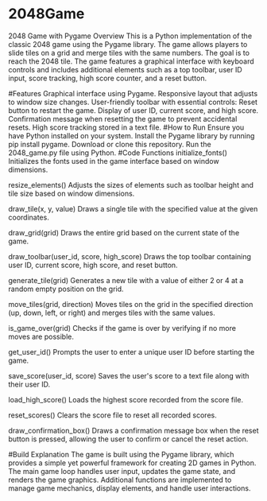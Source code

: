 # 2048Game
2048 Game with Pygame
Overview
This is a Python implementation of the classic 2048 game using the Pygame library. The game allows players to slide tiles on a grid and merge tiles with the same numbers. The goal is to reach the 2048 tile. The game features a graphical interface with keyboard controls and includes additional elements such as a top toolbar, user ID input, score tracking, high score counter, and a reset button.

#Features
Graphical interface using Pygame.
Responsive layout that adjusts to window size changes.
User-friendly toolbar with essential controls:
Reset button to restart the game.
Display of user ID, current score, and high score.
Confirmation message when resetting the game to prevent accidental resets.
High score tracking stored in a text file.
#How to Run
Ensure you have Python installed on your system.
Install the Pygame library by running pip install pygame.
Download or clone this repository.
Run the 2048_game.py file using Python.
#Code Functions
initialize_fonts()
Initializes the fonts used in the game interface based on window dimensions.

resize_elements()
Adjusts the sizes of elements such as toolbar height and tile size based on window dimensions.

draw_tile(x, y, value)
Draws a single tile with the specified value at the given coordinates.

draw_grid(grid)
Draws the entire grid based on the current state of the game.

draw_toolbar(user_id, score, high_score)
Draws the top toolbar containing user ID, current score, high score, and reset button.

generate_tile(grid)
Generates a new tile with a value of either 2 or 4 at a random empty position on the grid.

move_tiles(grid, direction)
Moves tiles on the grid in the specified direction (up, down, left, or right) and merges tiles with the same values.

is_game_over(grid)
Checks if the game is over by verifying if no more moves are possible.

get_user_id()
Prompts the user to enter a unique user ID before starting the game.

save_score(user_id, score)
Saves the user's score to a text file along with their user ID.

load_high_score()
Loads the highest score recorded from the score file.

reset_scores()
Clears the score file to reset all recorded scores.

draw_confirmation_box()
Draws a confirmation message box when the reset button is pressed, allowing the user to confirm or cancel the reset action.

#Build Explanation
The game is built using the Pygame library, which provides a simple yet powerful framework for creating 2D games in Python. The main game loop handles user input, updates the game state, and renders the game graphics. Additional functions are implemented to manage game mechanics, display elements, and handle user interactions.

